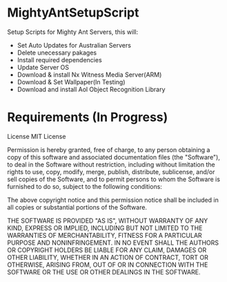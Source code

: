# MightyAntSetupScript

Setup Scripts for Mighty Ant Servers, this will:

- Set Auto Updates for Australian Servers
- Delete unecessary pakages
- Install required dependencies
- Update Server OS
- Download & install Nx Witness Media Server(ARM)
- Download & Set  Wallpaper(In Testing)
- Download and install Aol Object Recognition Library

# Requirements (In Progress)

License
MIT License

Permission is hereby granted, free of charge, to any person obtaining a copy of this software and associated documentation files (the "Software"), to deal in the Software without restriction, including without limitation the rights to use, copy, modify, merge, publish, distribute, sublicense, and/or sell copies of the Software, and to permit persons to whom the Software is furnished to do so, subject to the following conditions:

The above copyright notice and this permission notice shall be included in all copies or substantial portions of the Software.

THE SOFTWARE IS PROVIDED "AS IS", WITHOUT WARRANTY OF ANY KIND, EXPRESS OR IMPLIED, INCLUDING BUT NOT LIMITED TO THE WARRANTIES OF MERCHANTABILITY, FITNESS FOR A PARTICULAR PURPOSE AND NONINFRINGEMENT. IN NO EVENT SHALL THE AUTHORS OR COPYRIGHT HOLDERS BE LIABLE FOR ANY CLAIM, DAMAGES OR OTHER LIABILITY, WHETHER IN AN ACTION OF CONTRACT, TORT OR OTHERWISE, ARISING FROM, OUT OF OR IN CONNECTION WITH THE SOFTWARE OR THE USE OR OTHER DEALINGS IN THE SOFTWARE.
